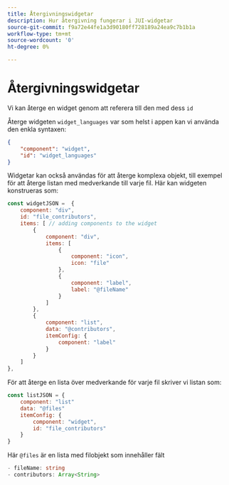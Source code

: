 ```yaml
---
title: Återgivningswidgetar
description: Hur återgivning fungerar i JUI-widgetar
source-git-commit: f9a72e44fe1a3d90180ff728189a24ea9c7b1b1a
workflow-type: tm+mt
source-wordcount: '0'
ht-degree: 0%

---
```


# Återgivningswidgetar

Vi kan återge en widget genom att referera till den med dess `id`

Återge widgeten `widget_languages` var som helst i appen kan vi använda den enkla syntaxen:

```json
{
    "component": "widget",
    "id": "widget_languages"
}
```

Widgetar kan också användas för att återge komplexa objekt, till exempel för att återge listan med medverkande till varje fil.
Här kan widgeten konstrueras som:

```js title="fileContributorsWidget.js"
const widgetJSON =  {
    component: "div", 
    id: "file_contributors", 
    items: [ // adding components to the widget
        {
            component: "div",
            items: [
                {
                    component: "icon",
                    icon: "file"
                },
                {
                    component: "label",
                    label: "@fileName"
                }
            ]
        },
        {
            component: "list",
            data: "@contributors",
            itemConfig: {
                component: "label"
            }
        }
    ]
},
```

För att återge en lista över medverkande för varje fil skriver vi listan som:

```js title="fileContributorsList.js"
const listJSON = {
    component: "list"
    data: "@files"
    itemConfig: {
        component: "widget",
        id: "file_contributors"
    }
}
```

Här `@files` är en lista med filobjekt som innehåller fält

```typescript
- fileName: string
- contributors: Array<String>
```

